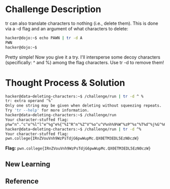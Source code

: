 # Challenge Description
tr can also translate characters to nothing (i.e., delete them). This is done via a -d flag and an argument of what characters to delete:
```bash
hacker@dojo:~$ echo PAWN | tr -d A
PWN
hacker@dojo:~$
```
Pretty simple! Now you give it a try. I'll intersperse some decoy characters (specifically: ^ and %) among the flag characters. Use tr -d to remove them!
# Thought Process & Solution

```bash
hacker@data~deleting-characters:~$ /challenge/run | tr -d ^ %
tr: extra operand ‘%’
Only one string may be given when deleting without squeezing repeats.
Try 'tr --help' for more information.
hacker@data~deleting-characters:~$ /challenge/run
Your character-stuffed flag:
p%w^n^.^c^o^%l^l^e^%g^e%{^%I^R^n^%Z^V^%o^u^V%nh%9%W^%zP^%s^%T%d^%j%G^%6^%pw^%W%u%p^%M^%c^.%Q^%X^%0^%E^%T%M^3^E^D^%L%5%E^z%N%0%c%z^W^}
hacker@data~deleting-characters:~$ /challenge/run | tr -d ^%
Your character-stuffed flag:
pwn.college{IRnZVouVnh9WzPsTdjG6pwWupMc.QX0ETM3EDL5EzN0czW}
```
**Flag:** `pwn.college{IRnZVouVnh9WzPsTdjG6pwWupMc.QX0ETM3EDL5EzN0czW}`
## New Learning
## Reference
